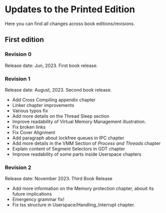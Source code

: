 # Updates to the Printed Edition

Here you can find all changes across book editions/revisions.

## First edition

### Revision 0

Release date: Jun, 2023.
First book release.

### Revision 1

Release date: August, 2023.
Second book release.

* Add Cross Compiling appendix chapter
* Linker chapter improvements
* Various typos fix
* Add more details on the Thread Sleep section
* Improve readability of Virtual Memory Management illustration.
* Fix broken links
* Fix Cover Alignment
* Add paragraph about lockfree queues in IPC chapter
* Add more details in the VMM Section of _Process and Threads_ chapter
* Explain content of Segment Selectors in GDT chapter
* Improve readability of some parts inside Userspace chapters

### Revision 2

Release date: November 2023.
Third Book Release

* Add more information on the Memory protection chapter, abouit its future implications
* Emergency grammar fix!
* Fix tss structure in Userspace/Handling_Interrupt chapter.
